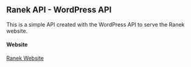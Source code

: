 ## Ranek API - WordPress API

This is a simple API created with the WordPress API to serve the Ranek website.

#### Website
[Ranek Website](https://raneksite.netlify.com "Ranek Website")